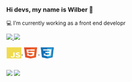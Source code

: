 ### Hi devs, my name is Wilber 👋

💻 I’m currently working as a front end developr 


<div>
  <a href="https://github.com/wilberchair">
  <img height="180em" src="https://github-readme-stats.vercel.app/api?username=wilberchair&show_icons=true&theme=dracula&include_all_commits=true&count_private=true"/>
  <img height="180em" src="https://github-readme-stats.vercel.app/api/top-langs/?username=wilberchair&layout=compact&langs_count=7&theme=dracula"/>
</div>
<div style="display: inline_block"><br>
  <img align="center" alt="Wilberchair-Js" height="30" width="40" src="https://raw.githubusercontent.com/devicons/devicon/master/icons/javascript/javascript-plain.svg">
  <img align="center" alt="Wilberchair-HTML" height="30" width="40" src="https://raw.githubusercontent.com/devicons/devicon/master/icons/html5/html5-original.svg">
  <img align="center" alt="Wilberchair-CSS" height="30" width="40" src="https://raw.githubusercontent.com/devicons/devicon/master/icons/css3/css3-original.svg">
</div>

  ##
  
<div> 
 
  <a href = "mailto:wilberchair@gmail.com"><img src="https://img.shields.io/badge/-Gmail-%23333?style=for-the-badge&logo=gmail&logoColor=white" target="_blank"></a>
  <a href="https://www.linkedin.com/in/wilber-alves-de-lima-76136543/" target="_blank"><img src="https://img.shields.io/badge/-LinkedIn-%230077B5?style=for-the-badge&logo=linkedin&logoColor=white" target="_blank"></a> 
</div>

